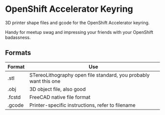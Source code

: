 # OpenShift Accelerator Keyring

3D printer shape files and gcode for the OpenShift Accelerator keyring.

Handy for meetup swag and impressing your friends with your OpenShift badassness.

## Formats

Format | Use
------ | ----
.stl   | STereoLithography open file standard, you probably want this one
.obj   | 3D object file, also good
.fcstd | FreeCAD native file format
.gcode | Printer-specific instructions, refer to filename
